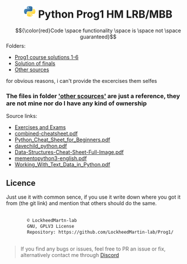 <div align="center"><h1><img src="https://github.com/LockheedMartin-lab/Prog1/blob/main/Other%20sources/Other/Python-logo-notext.svg.png?raw=true" alt="" height=32px width=32px></img>&nbspPython Prog1 HM LRB/MBB</h1></div>

$${\color{red}Code \space functionality \space is \space not \space guaranteed}$$
Folders:
* [Prog1 course solutions 1-6](https://github.com/LockheedMartin-lab/Prog1/tree/main/Solution)
* [Solution of finals](https://github.com/LockheedMartin-lab/Prog1/tree/main/Finals)
* [Other sources](https://github.com/LockheedMartin-lab/Prog1/tree/main/Other%20sources%20)  

for obvious reasons, i can't provide the excercises them selfes 


### The files in folder ['other scources'](https://github.com/LockheedMartin-lab/Prog1/tree/main/Other%20sources%20) are just a reference, they are not mine nor do I have any kind of ownership
 Source links:  
 * [Exercises and Exams](https://kuepper.userweb.mwn.de/)
 * [combined-cheatsheet.pdf](http://parallel.vub.ac.be/education/python/cheatsheets/combined-cheatsheet.pdf)
 * [Python_Cheat_Sheet_for_Beginners.pdf](https://www.datacamp.com/cheat-sheet/getting-started-with-python-cheat-sheet)
 * [davechild_python.pdf](https://cheatography.com/davechild/cheat-sheets/python/)
 * [Data-Structures-Cheat-Sheet-Full-Image.pdf](https://intellipaat.com/blog/tutorial/python-tutorial/data-structures-with-python-cheat-sheet/?US)
 * [mementopython3-english.pdf](https://perso.limsi.fr/pointal/_media/python:cours:mementopython3-english.pdf)
 * [Working_With_Text_Data_in_Python.pdf](https://images.datacamp.com/image/upload/v1671098753/Marketing/Blog/Working_With_Text_Data_in_Python.pdf)

## Licence
Just use it with common sence, if you use it write down where you got it from (the git link) and mention that others should do the same. 

<pre>
    <code "color:white;background-color:black">
        ©️ LockheedMartn-lab
        GNU, GPLV3 License
        Repository: https://github.com/LockheedMartin-lab/Prog1/
    </code>
</pre>


<blockquote>If you find any bugs or issues, feel free to PR an issue or fix, alternatively contact me through <a href="https://discordapp.com/users/583700813818626109/">Discord</a>
